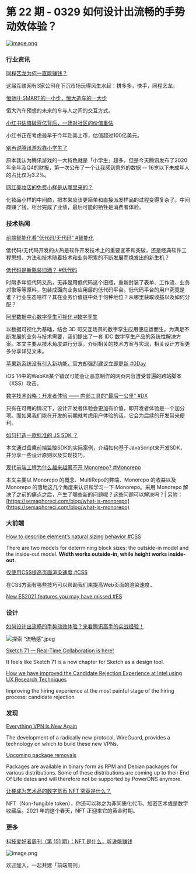 # 第 22 期 - 0329 如何设计出流畅的手势动效体验？
[![image.png](https://cdn.nlark.com/yuque/0/2021/png/85771/1616942804066-52cf13c6-bef0-4b57-a13b-6320f26d84db.png#align=left&display=inline&height=375&margin=%5Bobject%20Object%5D&name=image.png&originHeight=500&originWidth=750&size=1254905&status=done&style=none&width=563)](https://onlineonly.christies.com/s/beeple-first-5000-days/beeple-b-1981-1/112924)

### 行业资讯
[同程艺龙为何一直能赚钱？](https://mp.weixin.qq.com/s/JRPxQO0DmCKUvctGikQGxA)

这届互联网有3家公司在下沉市场玩得风生水起：拼多多，快手，同程艺龙。

[恒驰H-SMART的一小步，恒大造车的一大步](https://mp.weixin.qq.com/s/sn4aFQKcQb-S5flMVI1UXA)

恒大汽车预想的未来的车与人之间的交互方式。

[小红书估值破百亿背后，一场对社区的价值重估](https://mp.weixin.qq.com/s/-a4jvbKHddh9OT1m1rk0Uw)

小红书正在考虑最早于今年赴美上市，估值超过100亿美元。

[别再说腾讯游戏靠小学生了](https://mp.weixin.qq.com/s/s1_01ejV9Qaq2kAlQwj5RA)

原本我认为腾讯游戏的一大特色就是「小学生」超多，但是今天腾讯发布了2020年全年及Q4的财报，第一次公布了一个让我感到意外的数据 -- 16岁以下未成年人的占比仅为3.2%。

[网红美妆店的免费小样是从哪里来的？](https://mp.weixin.qq.com/s/Tat0fUwrCzf0u_RTtbtUdA)

化妆品小样的中间商，把本来应该更简单和直接派发样品的过程变得复杂了。中间商赚了钱，柜台完成了业绩，最后可能的牺牲是消费者体验。

### 技术热闻
[前端智能化看“低代码/无代码” #智能化](https://mp.weixin.qq.com/s/p6vnrlM7OPDyu-dWzf94kA)

低代码/无代码开发的火热是软件开发技术上的重要变革和突破，还是经典软件工程思想、方法和技术随着技术和业务积累的不断发展而焕发出的新生机？

[低代码是新瓶装旧酒？ #低代码](https://mp.weixin.qq.com/s/Zb2A620mL5ondErUy7ckRg)

时隔多年低代码又热，无非是用低代码这个旧瓶，重新封装了表单、工作流、业务对象等等原料，包装成面向业务应用层的低代码平台。低代码平台的用户究竟是谁？行业生态啥样？其在业务价值链中处于何种地位？从哪里获取收益以及如何分配？

[阿里数据中心数字孪生可视化 #数字孪生](https://mp.weixin.qq.com/s/HcFkfSomxftjBDwI2cLBwA)

以数据可视化为基础，结合 3D 可交互场景的数字孪生应用便应运而生。为满足不断发展的业务与技术需要，我们提出了一套 IDC 数字孪生产品的系统性解决方案。本文主要从技术角度进行分享，介绍相关的技术方案与实现，相关设计方案更多分享详见文末。

[苹果新系统没有引入新功能，官方却强烈建议立即更新 #0Day](https://mp.weixin.qq.com/s/c4TJFTSNFF5jpFkgQi-2yQ)

iOS 14中的WebKit某个错误可能会让恶意制作的网页内容遭受普遍的跨站脚本（XSS）攻击。

[数字技术战略：开发者体验 —— 内部工具的“最后一公里” #DX](https://mp.weixin.qq.com/s/iwba1flyVpFYryu79-Id0g)

只有在可用的情况下，设计开发者体验会更加有价值，即开发者体验是一个加分项。而如果我们能在开发的前期就考虑用户体验的话，它会为后续的开发带来便利。

[如何打造一款标准的 JS SDK ？](https://mp.weixin.qq.com/s/rXBYJ6Rt8jKpQ5OBQwjukA)

本文通过岳鹰前端监控SDK的实际案例，介绍如何基于JavaScript来开发SDK，并分享一些设计原则以及实现技巧。

[现代前端工程为什么越来越离不开 Monorepo? #Monorepo](https://mp.weixin.qq.com/s/94gODfrTUFYxxnQUXATJaA)

本文主要以 Monorepo 的概念、MultiRepo的弊端、Monorepo 的收益以及Monorepo 的落地这几个角度来认识和学习一下 Monorepo。采用 Monorepo 解决了之前的痛点之后，产生了哪些新的问题呢？这些问题可以解决吗？| 另附：[https://semaphoreci.com/blog/what-is-monorepo](https://semaphoreci.com/blog/what-is-monorepo)

### 大前端
[How to describe element’s natural sizing behavior #CSS](https://css-tricks.com/how-to-describe-elements-natural-sizing-behavior/)

There are two models for determining block sizes: the outside-in model and the inside-out model. **Width works outside-in, while height works inside-out.**

[仅使用CSS提高页面渲染速度 #CSS](https://mp.weixin.qq.com/s/szKFQ-jCvxKwXsCg4oEPZg)

在CSS方面有哪些技巧可以帮助我们来提高Web页面的渲染速度。

[New ES2021 features you may have missed #ES](https://blog.logrocket.com/new-es2021-features-you-may-have-missed/)


### 设计
[如何设计出流畅的手势动效体验？来看腾讯高手的实战经验！](https://www.uisdc.com/gesture-effect-experience)

![探索 “流畅感”.jpeg](https://cdn.nlark.com/yuque/0/2021/jpeg/85771/1616943805112-ba9faa3b-370e-4c56-ba28-ca1993615d3b.jpeg#align=left&display=inline&height=270&margin=%5Bobject%20Object%5D&name=%E6%8E%A2%E7%B4%A2%20%E2%80%9C%E6%B5%81%E7%95%85%E6%84%9F%E2%80%9D.jpeg&originHeight=1080&originWidth=1920&size=232123&status=done&style=none&width=480)

[Sketch 71 — Real-Time Collaboration is here!](https://medium.com/sketch-app-sources/sketch-71-real-time-collaboration-is-here-a8aef671f588)

It feels like Sketch 71 is a new chapter for Sketch as a design tool.

[How we have improved the Candidate Rejection Experience at Intel using UX Research Techniques](https://uxmag.com/articles/how-we-have-improved-the-candidate-rejection-experience-at-intel-using-ux-research)

Improving the hiring experience at the most painful stage of the hiring process: candidate rejection

### 发现
[Everything VPN Is New Again](https://cacm.acm.org/magazines/2021/4/251363-everything-vpn-is-new-again/fulltext)

The development of a radically new protocol, WireGuard, provides a technology on which to build these new VPNs.

[Upcoming package removals](https://blog.powerdns.com/2021/03/26/upcoming-package-removals/)

Packages are available in binary form as RPM and Debian packages for various distributions. Some of these distributions are coming up to their End Of Life dates and will therefore not be supported by PowerDNS anymore.

[让梗成为艺术品的数字货币 NFT 究竟是什么？](https://sspai.com/post/65692)

NFT（Non-fungible token），你还可以称之为非同质化代币、加密艺术或是数字收藏品。2021 年的这个春天，NFT 正迎来它的黄金时期。

### 更多
[科技爱好者周刊（第 151 期）：NFT 是什么，听说能赚钱](http://www.ruanyifeng.com/blog/2021/03/weekly-issue-151.html)

![image.png](https://cdn.nlark.com/yuque/0/2020/png/85771/1605930034828-7fc81343-651f-4a15-8465-eebe5a23cf61.png#align=left&display=inline&height=31&margin=%5Bobject%20Object%5D&name=image.png&originHeight=90&originWidth=2186&size=14325&status=done&style=none&width=746)


欢迎加入，一起共建「前端周刊」
